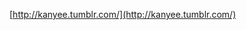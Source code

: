 <!--
id: 4791815056
link: http://jreed91.tumblr.com/post/4791815056/amazing-photos-of-kanye-from-coachella
slug: amazing-photos-of-kanye-from-coachella
date: Wed Apr 20 2011 19:50:28 GMT-0500 (CDT)
publish: 2011-04-020
tags: kanye, west, good, music, wallpaper, photo
title: Amazing Photos of Kanye from Coachella
-->


[http://kanyee.tumblr.com/](http://kanyee.tumblr.com/)


